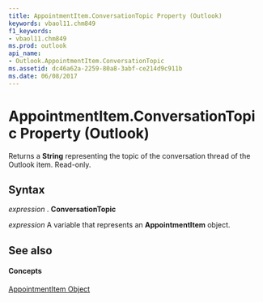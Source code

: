 ```yaml
---
title: AppointmentItem.ConversationTopic Property (Outlook)
keywords: vbaol11.chm849
f1_keywords:
- vbaol11.chm849
ms.prod: outlook
api_name:
- Outlook.AppointmentItem.ConversationTopic
ms.assetid: dc46a62a-2259-80a8-3abf-ce214d9c911b
ms.date: 06/08/2017
---
```



# AppointmentItem.ConversationTopic Property (Outlook)

Returns a  **String** representing the topic of the conversation thread of the Outlook item. Read-only.


## Syntax

 _expression_ . **ConversationTopic**

 _expression_ A variable that represents an **AppointmentItem** object.


## See also


#### Concepts


[AppointmentItem Object](Outlook.AppointmentItem.md)

